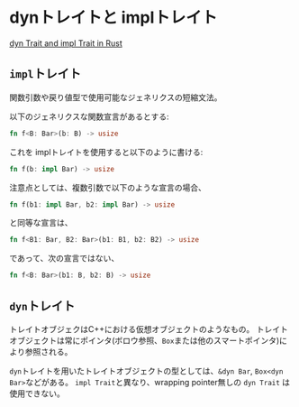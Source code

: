 # dynトレイトと implトレイト

[dyn Trait and impl Trait in Rust](https://www.ncameron.org/blog/dyn-trait-and-impl-trait-in-rust/)

## `impl`トレイト

関数引数や戻り値型で使用可能なジェネリクスの短縮文法。

以下のジェネリクスな関数宣言があるとする:

```rust
fn f<B: Bar>(b: B) -> usize
```

これを implトレイトを使用すると以下のように書ける:

```rust
fn f(b: impl Bar) -> usize
```

注意点としては、複数引数で以下のような宣言の場合、

```rust
fn f(b1: impl Bar, b2: impl Bar) -> usize
```

と同等な宣言は、

```rust
fn f<B1: Bar, B2: Bar>(b1: B1, b2: B2) -> usize
```

であって、次の宣言ではない、

```rust
fn f<B: Bar>(b1: B, b2: B) -> usize
```

## `dyn`トレイト

トレイトオブジェクはC++における仮想オブジェクトのようなもの。
トレイトオブジェクトは常にポインタ(ボロウ参照、`Box`または他のスマートポインタ)により参照される。

`dyn`トレイトを用いたトレイトオブジェクトの型としては、`&dyn Bar`, `Box<dyn Bar>`などがある。
`impl Trait`と異なり、wrapping pointer無しの `dyn Trait` は使用できない。

